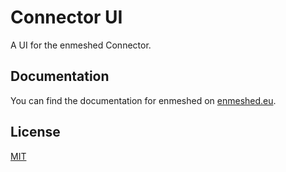 # Connector UI

A UI for the enmeshed Connector.

## Documentation

You can find the documentation for enmeshed on [enmeshed.eu](https://enmeshed.eu).

## License

[MIT](LICENSE)
